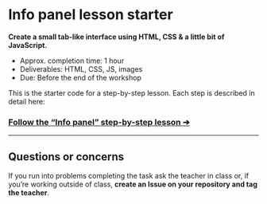 # Info panel lesson starter

**Create a small tab-like interface using HTML, CSS & a little bit of JavaScript.**

- Approx. completion time: 1 hour
- Deliverables: HTML, CSS, JS, images
- Due: Before the end of the workshop

This is the starter code for a step-by-step lesson. Each step is described in detail here:

### [**Follow the “Info panel” step-by-step lesson ➔**](https://learn-the-web.algonquindesign.ca/workshops/the-dom-i-kno/info-panel/)

---

## Questions or concerns

If you run into problems completing the task ask the teacher in class or, if you’re working outside of class, **create an Issue on your repository and tag the teacher**.
